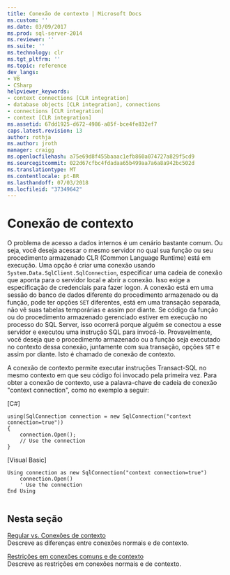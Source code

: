 ```yaml
---
title: Conexão de contexto | Microsoft Docs
ms.custom: ''
ms.date: 03/09/2017
ms.prod: sql-server-2014
ms.reviewer: ''
ms.suite: ''
ms.technology: clr
ms.tgt_pltfrm: ''
ms.topic: reference
dev_langs:
- VB
- CSharp
helpviewer_keywords:
- context connections [CLR integration]
- database objects [CLR integration], connections
- connections [CLR integration]
- context [CLR integration]
ms.assetid: 67dd1925-d672-4986-a85f-bce4fe832ef7
caps.latest.revision: 13
author: rothja
ms.author: jroth
manager: craigg
ms.openlocfilehash: a75e69d8f455baaac1efb860a074727a829f5cd9
ms.sourcegitcommit: 022d67cfbc4fdadaa65b499aa7a6a8a942bc502d
ms.translationtype: MT
ms.contentlocale: pt-BR
ms.lasthandoff: 07/03/2018
ms.locfileid: "37349642"
---
```

# <a name="context-connection"></a>Conexão de contexto
  O problema de acesso a dados internos é um cenário bastante comum. Ou seja, você deseja acessar o mesmo servidor no qual sua função ou seu procedimento armazenado CLR (Common Language Runtime) está em execução. Uma opção é criar uma conexão usando `System.Data.SqlClient.SqlConnection`, especificar uma cadeia de conexão que aponta para o servidor local e abrir a conexão. Isso exige a especificação de credenciais para fazer logon. A conexão está em uma sessão do banco de dados diferente do procedimento armazenado ou da função, pode ter opções `SET` diferentes, está em uma transação separada, não vê suas tabelas temporárias e assim por diante. Se código da função ou do procedimento armazenado gerenciado estiver em execução no processo do SQL Server, isso ocorrerá porque alguém se conectou a esse servidor e executou uma instrução SQL para invocá-lo. Provavelmente, você deseja que o procedimento armazenado ou a função seja executado no contexto dessa conexão, juntamente com sua transação, opções `SET` e assim por diante. Isto é chamado de conexão de contexto.  
  
 A conexão de contexto permite executar instruções Transact-SQL no mesmo contexto em que seu código foi invocado pela primeira vez. Para obter a conexão de contexto, use a palavra-chave de cadeia de conexão "context connection", como no exemplo a seguir:  
  
 [C#]  
  
```  
using(SqlConnection connection = new SqlConnection("context connection=true"))   
{  
    connection.Open();  
    // Use the connection  
}  
```  
  
 [Visual Basic]  
  
```  
Using connection as new SqlConnection("context connection=true")  
    connection.Open()  
    ' Use the connection  
End Using  
  
```  
  
## <a name="in-this-section"></a>Nesta seção  
 [Regular vs. Conexões de contexto](context-connections-vs-regular-connections.md)  
 Descreve as diferenças entre conexões normais e de contexto.  
  
 [Restrições em conexões comuns e de contexto](context-connections-and-regular-connections-restrictions.md)  
 Descreve as restrições em conexões normais e de contexto.  
  
  
